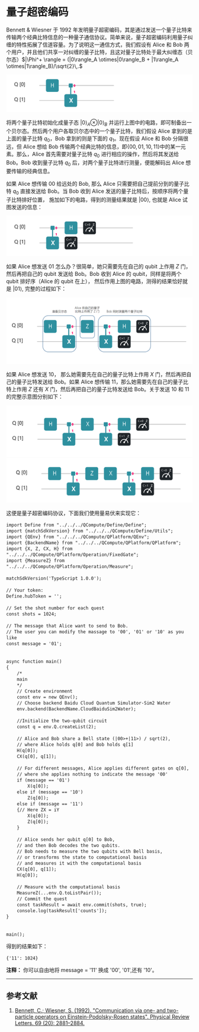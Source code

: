 # 量子超密编码

Bennett & Wiesner 于 1992 年发明量子超密编码，其是通过发送一个量子比特来传输两个经典比特信息的一种量子通信协议。简单来说，量子超密编码利用量子纠缠的特性拓展了信道容量。为了说明这一通信方式，我们假设有 Alice 和 Bob 两个用户，并且他们共享一对纠缠的量子比特，且这对量子比特处于最大纠缠态（贝尔态）$|\Phi^+ \rangle = (|0\rangle_A \otimes|0\rangle_B + |1\rangle_A \otimes|1\rangle_B)/\sqrt{2}\,.$

![avatar](./PIC/bell_QH.png)

将两个量子比特初始化成量子态 $|0\rangle_A\otimes|0\rangle_B$ 并运行上图中的电路，即可制备出一个贝尔态。然后两个用户各取贝尔态中的一个量子比特，我们假设 Alice 拿到的是上面的量子比特 $q_0$，Bob 拿到的则是下面的 $q_1$。现在假设 Alice 和 Bob 分隔很远，但 Alice 想给 Bob 传输两个经典比特的信息，即$\{00,01,10,11\}$中的某一元素。那么，Alice 首先需要对量子比特 $q_0$ 进行相应的操作，然后将其发送给 Bob。Bob 收到量子比特 $q_0$ 后，对两个量子比特进行测量，便能解码出 Alice 想要传输的经典信息。

如果 Alice 想传输 $00$ 给远处的 Bob, 那么 Alice 只需要把自己提前分到的量子比特 $q_0$ 直接发送给 Bob。当 Bob 收到 Alice 发送的量子比特后，按顺序将两个量子比特排好位置， 施加如下的电路，得到的测量结果就是 $\lvert {00}\rangle$, 也就是 Alice 试图发送的信息：

![avatar](./PIC/measure_QH.png)

如果 Alice 想发送 $01$ 怎么办？很简单，她只需要先在自己的 qubit 上作用 $Z$ 门，然后再把自己的 qubit 发送给 Bob。Bob 收到 Alice 的 qubit，同样是将两个 qubit 排好序（Alice 的 qubit 在上）， 然后作用上图的电路，测得的结果恰好就是 $\lvert {01}\rangle$, 完整的过程如下：

![avatar](./PIC/procedure_QH.png)

如果 Alice 想发送 $10$， 那么她需要先在自己的量子比特上作用 $X$ 门，然后再把自己的量子比特发送给 Bob。如果 Alice 想传输 $11$，那么她需要先在自己的量子比特上作用 $Z$ 还有 $X$ 门，然后再把自己的量子比特发送给 Bob。关于发送 $10$ 和 $11$ 的完整示意图分别如下：

![avatar](./PIC/message10_QH.png)
![avatar](./PIC/message_11_QH.png)


这便是量子超密编码协议，下面我们使用量易伏来实现它：
```
import Define from "../../../QCompute/Define/Define";
import {matchSdkVersion} from "../../../QCompute/Define/Utils";
import {QEnv} from "../../../QCompute/QPlatform/QEnv";
import {BackendName} from "../../../QCompute/QPlatform/QPlatform";
import {X, Z, CX, H} from "../../../QCompute/QPlatform/Operation/FixedGate";
import {MeasureZ} from "../../../QCompute/QPlatform/Operation/Measure";

matchSdkVersion('TypeScript 1.0.0');

// Your token:
Define.hubToken = '';

// Set the shot number for each quest
const shots = 1024;

// The message that Alice want to send to Bob.
// The user you can modify the massage to '00', '01' or '10' as you like
const message = '01';


async function main()
{
    /*
    main
    */
    // Create environment
    const env = new QEnv();
    // Choose backend Baidu Cloud Quantum Simulator-Sim2 Water
    env.backend(BackendName.CloudBaiduSim2Water);

    //Initialize the two-qubit circuit
    const q = env.Q.createList(2);

    // Alice and Bob share a Bell state (|00>+|11>) / sqrt(2),
    // where Alice holds q[0] and Bob holds q[1]
    H(q[0]);
    CX(q[0], q[1]);

    // For different messages, Alice applies different gates on q[0],
    // where she applies nothing to indicate the message '00'
    if (message == '01')
        X(q[0]);
    else if (message == '10')
        Z(q[0]);
    else if (message == '11')
    {// Here ZX = iY
        X(q[0]);
        Z(q[0]);
    }

    // Alice sends her qubit q[0] to Bob,
    // and then Bob decodes the two qubits.
    // Bob needs to measure the two qubits with Bell basis,
    // or transforms the state to computational basis
    // and measures it with the computational basis
    CX(q[0], q[1]);
    H(q[0]);

    // Measure with the computational basis
    MeasureZ(...env.Q.toListPair());
    // Commit the quest
    const taskResult = await env.commit(shots, true);
    console.log(taskResult['counts']);
}


main();
```

得到的结果如下：
```
{'11': 1024}
```
**注释：** 你可以自由地将 message = '11' 换成 '00', '01',还有 '10'。

---
## 参考文献
1. [Bennett, C.; Wiesner, S. (1992). "Communication via one- and two-particle operators on Einstein-Podolsky-Rosen states". Physical Review Letters. 69 (20): 2881–2884. ](https://journals.aps.org/prl/abstract/10.1103/PhysRevLett.69.2881)
